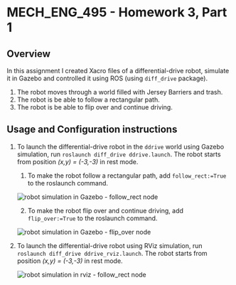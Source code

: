 # MECH_ENG_495 - Homework 3, Part 1


## Overview

In this assignment I created Xacro files of a differential-drive robot, simulate it in Gazebo and controlled it using ROS (using `diff_drive` package).
1. The robot moves through a world filled with Jersey Barriers and trash.
2. The robot is be able to follow a rectangular path.
3. The robot is be able to flip over and continue driving.



## Usage and Configuration instructions

1. To launch the differential-drive robot in the `ddrive` world using Gazebo simulation, run `roslaunch diff_drive ddrive.launch`. The robot starts from position *(x,y) = (-3,-3)* in rest mode.

    1. To make the robot follow a rectangular path, add `follow_rect:=True` to the roslaunch command.

    ![robot simulation in Gazebo - follow_rect node](https://github.com/YaelBenShalom/Gazebo-Differential-Drive-and-Arm-Motion-Planning/blob/master/diff_drive/GIFs/follow_rect.gif)

    2. To make the robot flip over and continue driving, add `flip_over:=True` to the roslaunch command.

    ![robot simulation in Gazebo - flip_over node](https://github.com/YaelBenShalom/Gazebo-Differential-Drive-and-Arm-Motion-Planning/blob/master/diff_drive/GIFs/flip_over.gif)

2. To launch the differential-drive robot using RViz simulation, run `roslaunch diff_drive ddrive_rviz.launch`. The robot starts from position *(x,y) = (-3,-3)* in rest mode.

    ![robot simulation in rviz - follow_rect node](https://github.com/YaelBenShalom/Gazebo-Differential-Drive-and-Arm-Motion-Planning/blob/master/diff_drive/GIFs/follow_rect_rviz.gif)


